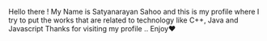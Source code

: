 Hello there !
My Name is Satyanarayan Sahoo and this is my profile where I try to put the works that are related to technology like C++, Java and Javascript
Thanks for visiting my profile .. Enjoy❤️
